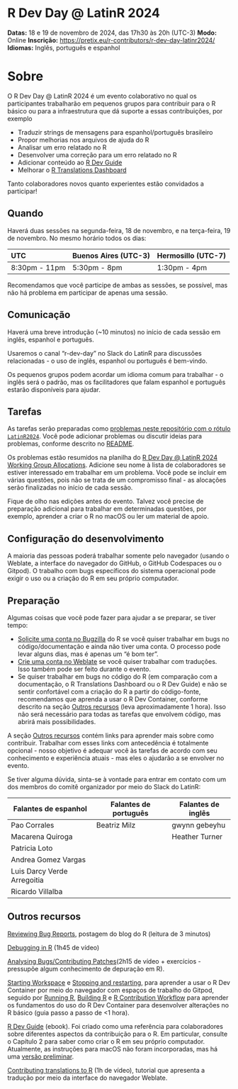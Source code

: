 # R Dev Day @ LatinR 2024

**Datas:** 18 e 19 de novembro de 2024, das 17h30 às 20h (UTC-3)
**Modo:** Online
**Inscrição:** https://pretix.eu/r-contributors/r-dev-day-latinr2024/
**Idiomas:** Inglês, português e espanhol

# Sobre

O R Dev Day @ LatinR 2024 é um evento colaborativo no qual os participantes trabalharão em pequenos grupos para contribuir para o R básico ou para a infraestrutura que dá suporte a essas contribuições, por exemplo

* Traduzir strings de mensagens para espanhol/português brasileiro
* Propor melhorias nos arquivos de ajuda do R
* Analisar um erro relatado no R
* Desenvolver uma correção para um erro relatado no R
* Adicionar conteúdo ao [R Dev Guide](https://contributor.r-project.org/rdevguide/)
* Melhorar o [R Translations Dashboard](https://contributor.r-project.org/translations-dashboard/)

Tanto colaboradores novos quanto experientes estão convidados a participar!

## Quando

Haverá duas sessões na segunda-feira, 18 de novembro, e na terça-feira, 19 de novembro. No mesmo horário todos os dias:

| UTC | Buenos Aires (UTC-3) | Hermosillo (UTC-7) |
| :---- | :---- | :---- |
| 8:30pm \- 11pm | 5:30pm \- 8pm | 1:30pm \- 4pm |

Recomendamos que você participe de ambas as sessões, se possível, mas não há problema em participar de apenas uma sessão.

## Comunicação

Haverá uma breve introdução (~10 minutos) no início de cada sessão em inglês, espanhol e português.

Usaremos o canal “r-dev-day” no Slack do LatinR para discussões relacionadas - o uso de inglês, espanhol ou português é bem-vindo.

Os pequenos grupos podem acordar um idioma comum para trabalhar - o inglês será o padrão, mas os facilitadores que falam espanhol e português estarão disponíveis para ajudar.

## Tarefas

As tarefas serão preparadas como [problemas neste repositório com o rótulo `LatinR2024`](https://github.com/r-devel/r-dev-day/issues?q=is%3Aissue+is%3Aopen+label%3ALatinR2024). Você pode adicionar problemas ou discutir ideias para problemas, conforme descrito no [README](https://github.com/r-devel/r-dev-day/blob/main/README.md).

Os problemas estão resumidos na planilha do [R Dev Day @ LatinR 2024 Working Group Allocations](
https://docs.google.com/spreadsheets/d/1Nuwusm7Xgwpw54KZnnrnNVT9vPkOk2qmromBEbYNHnU/edit). Adicione seu nome à lista de colaboradores se estiver interessado em trabalhar em um problema. Você pode se incluir em várias questões, pois não se trata de um compromisso final - as alocações serão finalizadas no início de cada sessão.

Fique de olho nas edições antes do evento. Talvez você precise de preparação adicional para trabalhar em determinadas questões, por exemplo, aprender a criar o R no macOS ou ler um material de apoio.

## Configuração do desenvolvimento

A maioria das pessoas poderá trabalhar somente pelo navegador (usando o Weblate, a interface do navegador do GitHub, o GitHub Codespaces ou o Gitpod). O trabalho com bugs específicos do sistema operacional pode exigir o uso ou a criação do R em seu próprio computador.

## Preparação

Algumas coisas que você pode fazer para ajudar a se preparar, se tiver tempo:

* [Solicite uma conta no Bugzilla](https://contributor.r-project.org/rdevguide/IssueTrack.html#bugzilla-account) do R se você quiser trabalhar em bugs no código/documentação e ainda não tiver uma conta. O processo pode levar alguns dias, mas é apenas um “é bom ter”.
* [Crie uma conta no Weblate](https://translate.rx.studio/projects/r-project/)  se você quiser trabalhar com traduções. Isso também pode ser feito durante o evento.
* Se quiser trabalhar em bugs no código do R (em comparação com a documentação, o R Translations Dashboard ou o R Dev Guide) e não se sentir confortável com a criação do R a partir do código-fonte, recomendamos que aprenda a usar o R Dev Container, conforme descrito na seção [Outros recursos](#outros-recursos) (leva aproximadamente 1 hora). Isso não será necessário para todas as tarefas que envolvem código, mas abrirá mais possibilidades.

A seção [Outros recursos](#outros-recursos) contém links para aprender mais sobre como contribuir. Trabalhar com esses links com antecedência é totalmente opcional - nosso objetivo é adequar você às tarefas de acordo com seu conhecimento e experiência atuais - mas eles o ajudarão a se envolver no evento.

Se tiver alguma dúvida, sinta-se à vontade para entrar em contato com um dos membros do comitê organizador por meio do Slack do LatinR:

| Falantes de espanhol | Falantes de português | Falantes de inglês |
| ---------------- | ------------------- | ---------------- |
| Pao Corrales     | Beatriz Milz        | gwynn gebeyhu    |
| Macarena Quiroga | | Heather Turner |
| Patricia Loto    | | |
| Andrea Gomez Vargas | | |
| Luis Darcy Verde Arregoitia | | |
| Ricardo Villalba | | | 

## Outros recursos

[Reviewing Bug Reports](https://blog.r-project.org/2019/10/09/r-can-use-your-help-reviewing-bug-reports/index.html), postagem do blog do R (leitura de 3 minutos)

[Debugging in R](https://youtu.be/31kl3Y0MUWc) (1h45 de vídeo)

[Analysing Bugs/Contributing Patches](https://contributor.r-project.org/tutorials/contributing-to-r/)(2h15 de vídeo + exercícios - pressupõe algum conhecimento de depuração em R).

[Starting Workspace](https://contributor.r-project.org/r-dev-env/container_setup/gitpod_workspace/workspacestart/) e [Stopping and restarting](https://contributor.r-project.org/r-dev-env/container_setup/gitpod_workspace/workspacestop_and_restart/), para aprender a usar o R Dev Container por meio do navegador com espaços de trabalho do Gitpod, seguido por [Running R](https://contributor.r-project.org/r-dev-env/tutorials/running_r/), [Building R](https://contributor.r-project.org/r-dev-env/tutorials/building_r/) e [R Contribution Workflow](https://contributor.r-project.org/r-dev-env/tutorials/contribution_workflow/) para aprender os fundamentos do uso do R Dev Container para desenvolver alterações no R básico (guia passo a passo de <1 hora).

[R Dev Guide](https://contributor.r-project.org/rdevguide/) (ebook). Foi criado como uma referência para colaboradores sobre diferentes aspectos da contribuição para o R. Em particular, consulte o Capítulo 2 para saber como criar o R em seu próprio computador. Atualmente, as instruções para macOS não foram incorporadas, mas há uma [versão preliminar](https://github.com/r-devel/rcwg/blob/main/working_documents/install_r_macos.md).

[Contributing translations to R](https://youtu.be/ABdyZW8yGS4) (1h de vídeo), tutorial que apresenta a tradução por meio da interface do navegador Weblate.
